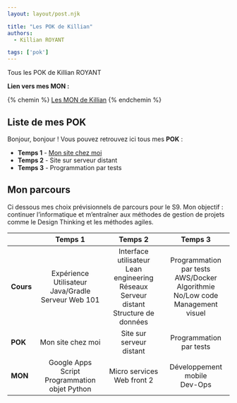 ```yaml
---
layout: layout/post.njk

title: "Les POK de Killian"
authors:
  - Killian ROYANT

tags: ['pok']
---
```


<!-- début résumé -->

Tous les POK de Killian ROYANT
<!-- fin résumé -->

**Lien vers mes MON :**

{% chemin %} [Les MON de Killian](../../mon/royantk) {% endchemin %}

## Liste de mes POK

Bonjour, bonjour ! Vous pouvez retrouvez ici tous mes **POK** :

- **Temps 1** - [Mon site chez moi](site_chez_moi)
- **Temps 2** - Site sur serveur distant
- **Temps 3** - Programmation par tests

## Mon parcours

Ci dessous mes choix prévisionnels de parcours pour le S9. Mon objectif : continuer l’informatique et m’entraîner aux méthodes de gestion de projets comme le Design Thinking et les méthodes agiles.

|  | **Temps 1** | **Temps 2** | **Temps 3** |
|---|:---:|:---:|:---:|
| **Cours** | Expérience Utilisateur<br>Java/Gradle<br>Serveur Web 101 | Interface utilisateur<br>Lean engineering<br>Réseaux<br>Serveur distant<br>Structure de données | Programmation par tests<br>AWS/Docker<br>Algorithmie<br>No/Low code<br>Management visuel |
| **POK** | Mon site chez moi | Site sur serveur distant | Programmation par tests |
| **MON** | Google Apps Script<br>Programmation objet Python | Micro services<br>Web front 2 | Développement mobile<br>Dev-Ops |